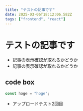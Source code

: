 ```yaml
---
title: "テストの記事です"
date: 2025-03-06T18:12:06.582Z
tags: ["frontend", "react"]
---
```


# テストの記事です

- 記事の表示確認が取れるかどうか
- 記事の表示確認が取れるかどうか

## code box

```ts
const hoge = "hoge";
```

- アップロードテスト2回目
